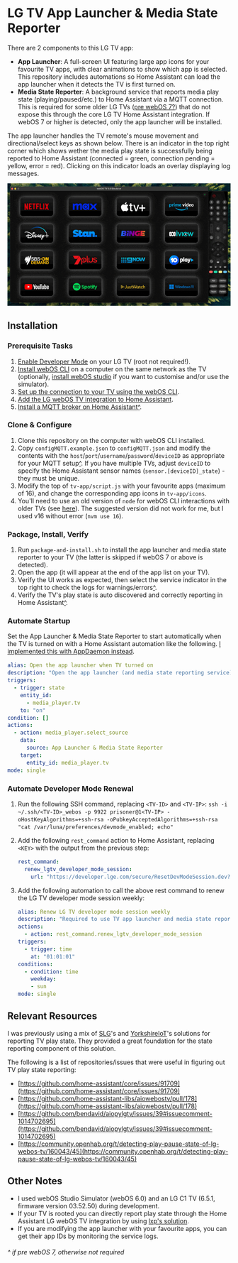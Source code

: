 # LG TV App Launcher & Media State Reporter

There are 2 components to this LG TV app:

- **App Launcher**: A full-screen UI featuring large app icons for your favourite TV apps, with clear animations to show which app is selected. This repository includes automations so Home Assistant can load the app launcher when it detects the TV is first turned on.
- **Media State Reporter**: A background service that reports media play state (playing/paused/etc.) to Home Assistant via a MQTT connection. This is required for some older LG TVs ([pre webOS 7?](https://github.com/home-assistant/core/issues/91709)) that do not expose this through the core LG TV Home Assistant integration. If webOS 7 or higher is detected, only the app launcher will be installed.

The app launcher handles the TV remote's mouse movement and directional/select keys as shown below. There is an indicator in the top right corner which shows wether the media play state is successfully being reported to Home Assistant (connected = green, connection pending = yellow, error = red). Clicking on this indicator loads an overlay displaying log messages.

![App Launcher](applauncher.gif)

## Installation

### Prerequisite Tasks

1. [Enable Developer Mode](https://webostv.developer.lge.com/develop/getting-started/developer-mode-app) on your LG TV (root not required!).
2. [Install webOS CLI](https://webostv.developer.lge.com/develop/tools/cli-installation) on a computer on the same network as the TV (optionally, [install webOS studio](https://webostv.developer.lge.com/develop/tools/webos-studio-installation) if you want to customise and/or use the simulator).
3. [Set up the connection to your TV using the webOS CLI](https://webostv.developer.lge.com/develop/getting-started/developer-mode-app#connecting-tv-and-pc).
4. [Add the LG webOS TV integration to Home Assistant](https://www.home-assistant.io/integrations/webostv/).
5. [Install a MQTT broker on Home Assistant](https://www.home-assistant.io/integrations/mqtt/)[\^](#-if-pre-webos-7-otherwise-not-required).

### Clone & Configure

1. Clone this repository on the computer with webOS CLI installed.
2. Copy `configMQTT.example.json` to `configMQTT.json` and modify the contents with the `host`/`port`/`username`/`password`/`deviceID` as appropriate for your MQTT setup[\^](#-if-pre-webos-7-otherwise-not-required). If you have multiple TVs, adjust `deviceID` to specify the Home Assistant sensor names (`sensor.[deviceID]_state`) - they must be unique.
3. Modify the top of `tv-app/script.js` with your favourite apps (maximum of 16), and change the corresponding app icons in `tv-app/icons`.
4. You'll need to use an old version of `node` for webOS CLI interactions with older TVs (see [here](https://webostv.developer.lge.com/develop/guides/js-service-basics#supported-nodejs-version)). The suggested version did not work for me, but I used v16 without error (`nvm use 16`).

### Package, Install, Verify

1. Run `package-and-install.sh` to install the app launcher and media state reporter to your TV (the latter is skipped if webOS 7 or above is detected).
2. Open the app (it will appear at the end of the app list on your TV).
3. Verify the UI works as expected, then select the service indicator in the top right to check the logs for warnings/errors[\^](#-if-pre-webos-7-otherwise-not-required).
4. Verify the TV's play state is auto discovered and correctly reporting in Home Assistant[\^](#-if-pre-webos-7-otherwise-not-required).

### Automate Startup

Set the App Launcher & Media State Reporter to start automatically when the TV is turned on with a Home Assistant automation like the following. [I implemented this with AppDaemon instead](https://github.com/danVnest/home-assistant/blob/main/appdaemon/apps/media.py).

``` yaml
alias: Open the app launcher when TV turned on
description: "Open the app launcher (and media state reporting service) on the TV when it is turned on"
triggers:
  - trigger: state
    entity_id:
      - media_player.tv
    to: "on"
condition: []
actions:
  - action: media_player.select_source
    data:
      source: App Launcher & Media State Reporter
    target:
      entity_id: media_player.tv
mode: single
```

### Automate Developer Mode Renewal

1. Run the following SSH command, replacing `<TV-ID>` and `<TV-IP>`:
`ssh -i ~/.ssh/<TV-ID>_webos -p 9922 prisoner@1<TV-IP> -oHostKeyAlgorithms=+ssh-rsa -oPubkeyAcceptedAlgorithms=+ssh-rsa "cat /var/luna/preferences/devmode_enabled; echo"`
2. Add the following `rest_command` action to Home Assistant, replacing `<KEY>` with the output from the previous step:

    ```yaml
    rest_command:
      renew_lgtv_developer_mode_session:
        url: "https://developer.lge.com/secure/ResetDevModeSession.dev?sessionToken=<KEY>"
    ```

3. Add the following automation to call the above rest command to renew the LG TV developer mode session weekly:

    ```yaml
    alias: Renew LG TV developer mode session weekly
    description: "Required to use TV app launcher and media state reporter"
    actions:
      - action: rest_command.renew_lgtv_developer_mode_session
    triggers:
      - trigger: time
        at: "01:01:01"
    conditions:
      - condition: time
        weekday:
        - sun
    mode: single
    ```

## Relevant Resources

I was previously using a mix of [SLG](https://github.com/SLG/lgtv2mqtt)'s and [YorkshireIoT](https://github.com/YorkshireIoT/lg2mqtt)'s solutions for reporting TV play state. They provided a great foundation for the state reporting component of this solution.

The following is a list of repositories/issues that were useful in figuring out TV play state reporting:

- [https://github.com/home-assistant/core/issues/91709](https://github.com/home-assistant/core/issues/91709)
- [https://github.com/home-assistant-libs/aiowebostv/pull/178](https://github.com/home-assistant-libs/aiowebostv/pull/178)
- [https://github.com/bendavid/aiopylgtv/issues/39#issuecomment-1014702695](https://github.com/bendavid/aiopylgtv/issues/39#issuecomment-1014702695)
- [https://community.openhab.org/t/detecting-play-pause-state-of-lg-webos-tv/160043/45](https://community.openhab.org/t/detecting-play-pause-state-of-lg-webos-tv/160043/45)

## Other Notes

- I used webOS Studio Simulator (webOS 6.0) and an LG C1 TV (6.5.1, firmware version 03.52.50) during development.
- If your TV is rooted you can directly report play state through the Home Assistant LG webOS TV integration by using [lxp's solution](https://github.com/lxp/webos-share-playstate).
- If you are modifying the app launcher with your favourite apps, you can get their app IDs by monitoring the service logs.

###### ^ if pre webOS 7, otherwise not required